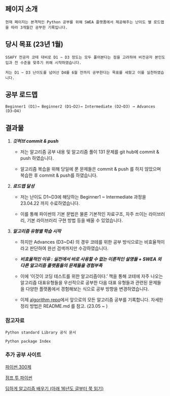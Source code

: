 ## 페이지 소개

    현재 페이지는 본격적인 Python 공부를 위해 SWEA 플랫폼에서 제공해주는 난이도 별 로드맵을 따라 3개월간 공부한 기록입니다.

## 당시 목표 (23년 1월)

    SSAFY 전공자 코테 대비로 D1 ~ D3 정도는 모두 풀어본다는 점을 고려하여 비전공자 본인도 입과 전 수준을 맞추기 위해 시작하였습니다.

    저는 D1 ~ D3 난이도를 넘어선 D4를 6월 전까지 공부한다는 목표를 세웠고 이를 실천하였습니다.

## 공부 로드맵

    Beginner1 (D1)→ Beginner2 (D1~D2)→ Intermediate (D2~D3) → Advances (D3~D4)

## 결과물

1.  **_깃허브 commit & push_**

    - 저는 알고리즘 공부 내용 및 알고리즘 풀이 131 문제를 git hub에 commit & push 하였습니다.

    - 알고리즘 복습을 위해 당일에 푼 문제들은 commit & push 를 하지 않았으며 복습한 후 commit & push를 하였습니다.

2.  **_로드맵 달성_**

    - 저는 난이도 D1~D3에 해당하는 Beginner1 ~ Intermediate 과정을 23.04.22 까지 수료하였습니다.

    - 이를 통해 파이썬의 기본 문법은 물론 기본적인 자료구조, 자주 쓰이는 라이브러리, 기본 라이브러리 구현 방법 등을 배울 수 있었습니다.

3.  **_알고리즘 유형별 학습 시작_**

    - 하지만 Advances (D3~D4) 의 경우 코테를 위한 공부 방식으로는 비효율적이라고 판단하여 완선 검색까지만 수강하였습니다.

    - **_비효율적인 이유 : 실전에서 바로 사용할 수 없는 이론적인 설명들 + SWEA 외 다른 알고리즘 플랫폼들의 문제들을 경험부족_**

    - 이에 ‘이것이 코딩 테스트를 위한 알고리즘이다.’ 책을 통해 코테에 자주 나오는 알고리즘 대표유형들을 우선적으로 공부한 다음 대표 유형들과 관련된 문제들을 다양한 플랫폼에서 경험해보는 식으로 공부 방향을 변경하였습니다.

    - 이제 [algorithm repo](https://github.com/JitHoon/algorithm)에서 앞으로의 모든 알고리즘 공부를 기록합니다. 자세한 정리 방법은 README.md 를 참고. (23.05 ~ )

### 참고자료

    Python standard Library 공식 문서

    Python package Index

### 추가 공부 사이트

[파이썬 300제](https://wikidocs.net/book/922)

[점프 투 파이썬](https://wikidocs.net/book/1)

[딥하게 알고리즘 배우기 (아래 16년도 글부터 쭉 읽기)](https://m.blog.naver.com/PostList.naver?blogId=kks227&categoryNo=299&listStyle=post&logCode=0)
